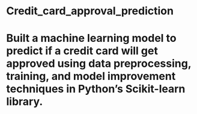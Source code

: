 # Credit_card_approval_prediction
# Built a machine learning model to predict if a credit card will get approved using data preprocessing, training, and model improvement techniques in Python’s Scikit-learn library.
